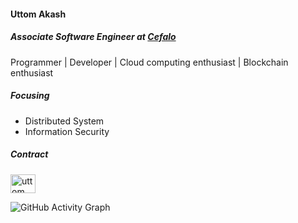 ####  Uttom Akash
##### Associate Software Engineer at [Cefalo](https://www.cefalo.com/en/)
Programmer | Developer | Cloud computing enthusiast | Blockchain enthusiast

##### Focusing
- Distributed System
- Information Security

##### Contract
<p>
  <a href="https://www.linkedin.com/in/uttom-akash/" target="blank">
    <img align="center" src="https://cdn.jsdelivr.net/npm/simple-icons@3.0.1/icons/linkedin.svg" alt="uttom akash" height="30" width="40" />
  </a>
</p>

![GitHub Activity Graph](https://activity-graph.herokuapp.com/graph?username=i-akash)  

